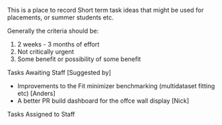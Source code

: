 This is a place to record Short term task ideas that might be used for placements, or summer students etc.

Generally the criteria should be:

1. 2 weeks - 3 months of effort
1. Not critically urgent
1. Some benefit or possibility of some benefit

Tasks Awaiting Staff [Suggested by]
- Improvements to the Fit minimizer benchmarking (multidataset fitting etc) [Anders]
- A better PR build dashboard for the offce wall display [Nick]

Tasks Assigned to Staff

